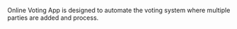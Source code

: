 Online Voting App is designed to automate the voting system where multiple parties are added and process.
